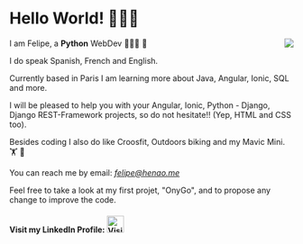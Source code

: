 
<h1>Hello World! 👋👋👋</h1>
<img align="right" src="https://media.giphy.com/media/xT9IgzoKnwFNmISR8I/giphy.gif">

I am Felipe, a <strong>Python</strong> WebDev  👨🏻‍💻 🐍 

I do speak Spanish, French and English. 

Currently based in Paris I am learning more about Java, Angular, Ionic, SQL and more.

I will be pleased to help you with your Angular, Ionic, Python - Django, Django REST-Framework projects, so do not hesitate!! (Yep, HTML and CSS too). 

Besides coding I also do like Croosfit, Outdoors biking and my Mavic Mini.  🏋️  🚵

You can reach me by email: <em>felipe@henao.me</em>  

Feel free to take a look at my first projet, "OnyGo", and to propose any change to improve the code. 

<h4>
    Visit my LinkedIn Profile: 
    <a href="https://www.linkedin.com/in/lf-henao/" target="blank">
      <img src="https://media-exp1.licdn.com/dms/image/C4D0BAQGyOWvr4W0Pow/company-logo_100_100/0?e=1608768000&v=beta&t=6KGW-u2CFLQnnGF44UOeJ3e9GoSqQ1iAbjqT0SgKr7g" 
           alt="Visit my LinkedIn Profile" width="30" height="30">
    </a>
</h4>









